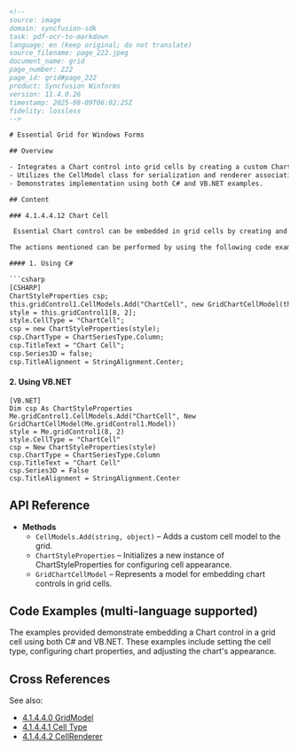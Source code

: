 ```html
<!-- 
source: image
domain: syncfusion-sdk
task: pdf-ocr-to-markdown
language: en (keep original; do not translate)
source_filename: page_222.jpeg
document_name: grid
page_number: 222
page_id: grid#page_222
product: Syncfusion Winforms
version: 11.4.0.26
timestamp: 2025-08-09T06:02:25Z
fidelity: lossless
-->

# Essential Grid for Windows Forms

## Overview

- Integrates a Chart control into grid cells by creating a custom Chart Cell type.
- Utilizes the CellModel class for serialization and renderer association.
- Demonstrates implementation using both C# and VB.NET examples.

## Content

### 4.1.4.4.12 Chart Cell

 Essential Chart control can be embedded in grid cells by creating and registering a custom Chart Cell cell type. The **CellModel** class handles any serialization that a cell type requires, and also creates the CellRenderer class associated with the cell type.

The actions mentioned can be performed by using the following code example.

#### 1. Using C#

```csharp
[CSHARP]
ChartStyleProperties csp;
this.gridControl1.CellModels.Add("ChartCell", new GridChartCellModel(this.gridControl1.Model));
style = this.gridControl1[8, 2];
style.CellType = "ChartCell";
csp = new ChartStyleProperties(style);
csp.ChartType = ChartSeriesType.Column;
csp.TitleText = "Chart Cell";
csp.Series3D = false;
csp.TitleAlignment = StringAlignment.Center;
```

#### 2. Using VB.NET

```vbnet
[VB.NET]
Dim csp As ChartStyleProperties
Me.gridControl1.CellModels.Add("ChartCell", New GridChartCellModel(Me.gridControl1.Model))
style = Me.gridControl1(8, 2)
style.CellType = "ChartCell"
csp = New ChartStyleProperties(style)
csp.ChartType = ChartSeriesType.Column
csp.TitleText = "Chart Cell"
csp.Series3D = False
csp.TitleAlignment = StringAlignment.Center
```

## API Reference

- **Methods**
  - `CellModels.Add(string, object)` – Adds a custom cell model to the grid.
  - `ChartStyleProperties` – Initializes a new instance of ChartStyleProperties for configuring cell appearance.
  - `GridChartCellModel` – Represents a model for embedding chart controls in grid cells.

## Code Examples (multi-language supported)

The examples provided demonstrate embedding a Chart control in a grid cell using both C# and VB.NET. These examples include setting the cell type, configuring chart properties, and adjusting the chart's appearance.

## Cross References

See also:
- [4.1.4.4.0 GridModel](#)
- [4.1.4.4.1 Cell Type](#)
- [4.1.4.4.2 CellRenderer](#)

<!-- tags: grid, chart, cellmodel, winforms, syncfusion, version:11.4.0.26 -->
```